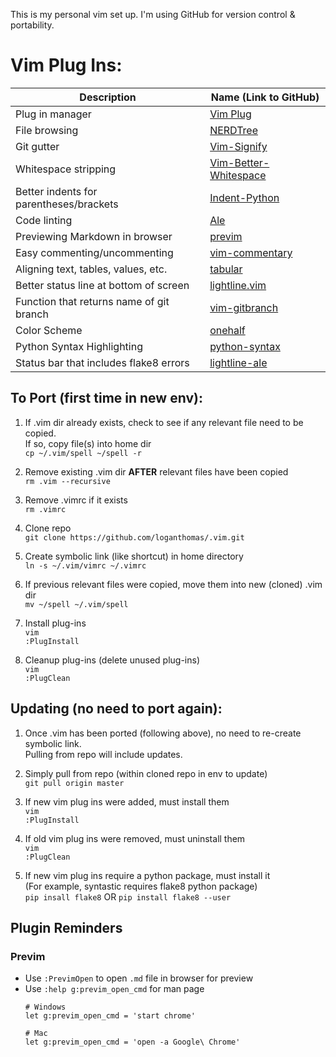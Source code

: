 This is my personal vim set up. I'm using GitHub for version control & portability.  

# Vim Plug Ins:
| Description                               | Name (Link to GitHub)                                                        |
| ----------------------------------------- | ---------------------------------------------------------------------------- |
| Plug in manager                           | [Vim Plug](https://github.com/junegunn/vim-plug)                             |
| File browsing                             | [NERDTree](https://github.com/scrooloose/nerdtree)                           |
| Git gutter                                | [Vim-Signify](https://github.com/mhinz/vim-signify)                          |
| Whitespace stripping                      | [Vim-Better-Whitespace](https://github.com/ntpeters/vim-better-whitespace)   |
| Better indents for parentheses/brackets   | [Indent-Python](https://github.com/tsanch3z/indent-python.vim)               |
| Code linting                              | [Ale](https://github.com/dense-analysis/ale)                                 |
| Previewing Markdown in browser            | [previm](https://github.com/previm/previm/blob/master/README-en.mkd)         |
| Easy commenting/uncommenting              | [vim-commentary](https://github.com/tpope/vim-commentary)                    |
| Aligning text, tables, values, etc.       | [tabular](https://github.com/godlygeek/tabular)                              |
| Better status line at bottom of screen    | [lightline.vim](https://github.com/itchyny/lightline.vim)                    |
| Function that returns name of git branch  | [vim-gitbranch](https://github.com/itchyny/vim-gitbranch)                    |
| Color Scheme                              | [onehalf](https://github.com/sonph/onehalf)                                  |
| Python Syntax Highlighting                | [python-syntax](https://github.com/vim-python/python-syntax)                 |
| Status bar that includes flake8 errors    | [lightline-ale](https://github.com/maximbaz/lightline-ale)                   |


## To Port (first time in new env):  
1. If .vim dir already exists, check to see if any relevant file need to be copied.  
   If so, copy file(s) into home dir  
   `cp ~/.vim/spell ~/spell -r`  

2. Remove existing .vim dir **AFTER** relevant files have been copied  
    `rm .vim --recursive`

3. Remove .vimrc if it exists  
    `rm .vimrc`  

4. Clone repo  
    `git clone https://github.com/loganthomas/.vim.git`  

5. Create symbolic link (like shortcut) in home directory  
    `ln -s ~/.vim/vimrc ~/.vimrc`  

6. If previous relevant files were copied, move them into new (cloned) .vim dir  
    `mv ~/spell ~/.vim/spell` 

7. Install plug-ins  
    `vim`  
    `:PlugInstall` 
    
8. Cleanup plug-ins (delete unused plug-ins)  
    `vim`  
    `:PlugClean`  

## Updating (no need to port again):  
1. Once .vim has been ported (following above), no need to re-create symbolic link.  
   Pulling from repo will include updates.  

2. Simply pull from repo (within cloned repo in env to update)  
   `git pull origin master`  

3. If new vim plug ins were added, must install them  
   `vim`  
   `:PlugInstall`  
   
4. If old vim plug ins were removed, must uninstall them  
   `vim`  
   `:PlugClean`  
   
5. If new vim plug ins require a python package, must install it  
   (For example, syntastic requires flake8 python package)  
   `pip insall flake8` OR `pip install flake8 --user`  


## Plugin Reminders
### **Previm**
- Use `:PrevimOpen` to open `.md` file in browser for preview
- Use `:help g:previm_open_cmd` for man page
    ```
    # Windows
    let g:previm_open_cmd = 'start chrome'

    # Mac
    let g:previm_open_cmd = 'open -a Google\ Chrome'
    ```

